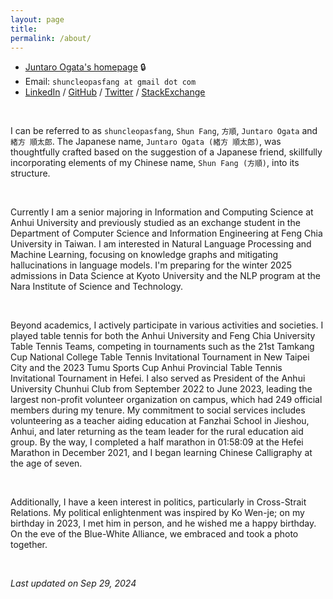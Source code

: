 ```yaml
---
layout: page
title: 
permalink: /about/
---
```


* [Juntaro Ogata's homepage](https://sites.google.com/view/shuncleopasfang/) 🔒
* Email: `shuncleopasfang at gmail dot com`
* [LinkedIn](https://www.linkedin.com/in/shun-cleopas-fang/) / [GitHub](https://github.com/shuncleopasfang) / [Twitter](https://twitter.com/shuncleopasfang/) / [StackExchange](https://stackexchange.com/users/17533833/shun-cleopas-fang?tab=accounts)

<br>

I can be referred to as `shuncleopasfang`, `Shun Fang`, `方順`, `Juntaro Ogata` and `緒方 順太郎`. The Japanese name, `Juntaro Ogata (緒方 順太郎)`, was thoughtfully crafted based on the suggestion of a Japanese friend, skillfully incorporating elements of my Chinese name, `Shun Fang (方順)`, into its structure.

<br>

Currently I am a senior majoring in Information and Computing Science at Anhui University and previously studied as an exchange student in the Department of Computer Science and Information Engineering at Feng Chia University in Taiwan. I am interested in Natural Language Processing and Machine Learning, focusing on knowledge graphs and mitigating hallucinations in language models. I'm preparing for the winter 2025 admissions in Data Science at Kyoto University and the NLP program at the Nara Institute of Science and Technology.

<br>

Beyond academics, I actively participate in various activities and societies. I played table tennis for both the Anhui University and Feng Chia University Table Tennis Teams, competing in tournaments such as the 21st Tamkang Cup National College Table Tennis Invitational Tournament in New Taipei City and the 2023 Tumu Sports Cup Anhui Provincial Table Tennis Invitational Tournament in Hefei. I also served as President of the Anhui University Chunhui Club from September 2022 to June 2023, leading the largest non-profit volunteer organization on campus, which had 249 official members during my tenure. My commitment to social services includes volunteering as a teacher aiding education at Fanzhai School in Jieshou, Anhui, and later returning as the team leader for the rural education aid group. By the way, I completed a half marathon in 01:58:09 at the Hefei Marathon in December 2021, and I began learning Chinese Calligraphy at the age of seven.

<br>

Additionally, I have a keen interest in politics, particularly in Cross-Strait Relations. My political enlightenment was inspired by Ko Wen-je; on my birthday in 2023, I met him in person, and he wished me a happy birthday. On the eve of the Blue-White Alliance, we embraced and took a photo together.

<br>

*Last updated on Sep 29, 2024*
